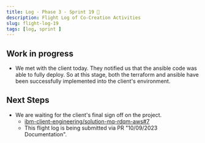 ```yaml
---
title: Log - Phase 3 - Sprint 19 🛫
description: Flight Log of Co-Creation Activities
slug: flight-log-19
tags: [log, sprint ]
---
```


## Work in progress
- We met with the client today. They notified us that the ansible code was able to fully deploy. So at this stage, both the terraform and ansible have been successfully implemented into the client's environment.   
## Next Steps
- We are waiting for the client's final sign off on the project. 
  - [ibm-client-engineering/solution-mq-rdqm-aws#7](https://zenhub.ibm.com/workspaces/st5-action-information-center-64343620d0cfd0000f03a114/issues/ibm-client-engineering/solution-mq-rdqm-aws/7)
  - This flight log is being submitted via PR "10/09/2023 Documentation".